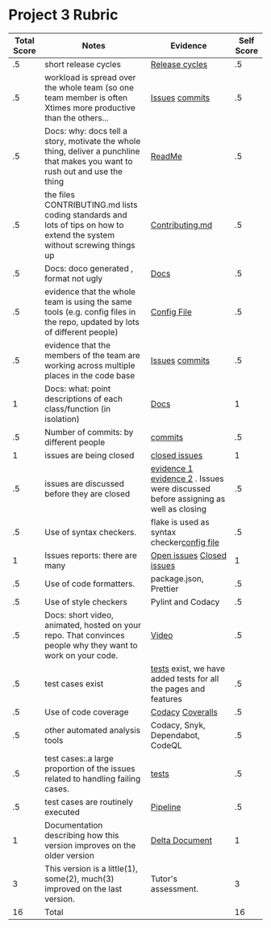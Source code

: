 # Project 3 Rubric
|Total Score|Notes| Evidence|Self Score|
|-----|---------|------|-----|
|.5| short release cycles|[Release cycles]( https://github.com/elric97/feature-hunt/releases)|.5|
|.5| workload is spread over the whole team (so one team member is often Xtimes more productive than the others...|[Issues](https://github.com/elric97/feature-hunt/issues) [commits](https://github.com/elric97/feature-hunt/pulse)|.5|
|.5|Docs: why: docs tell a story, motivate the whole thing, deliver a punchline that makes you want to rush out and use the thing |[ReadMe](https://github.com/elric97/feature-hunt/blob/main/README.md) |.5|
|.5|the files CONTRIBUTING.md lists coding standards and lots of tips on how to extend the system without screwing things up  |[Contributing.md](https://github.com/elric97/feature-hunt/blob/main/CONTRIBUTING.md) |.5|
|.5|Docs: doco generated , format not ugly  |[Docs](https://github.com/elric97/feature-hunt/tree/main/docs)|.5|
|.5|evidence that the whole team is using the same tools (e.g. config files in the repo, updated by lots of different people) |[Config File](https://github.com/elric97/feature-hunt/blob/main/package.json) |.5|
|.5|evidence that the members of the team are working across multiple places in the code base |[Issues](https://github.com/elric97/feature-hunt/issues) [commits](https://github.com/elric97/feature-hunt/pulse)|.5|
|1|Docs: what: point descriptions of each class/function (in isolation)  |[Docs](https://github.com/elric97/feature-hunt/tree/main/docs)|1|
|.5|Number of commits: by different people  | [commits](https://github.com/elric97/feature-hunt/pulse)|.5|
|1|issues are being closed | [closed issues](https://github.com/elric97/feature-hunt/issues?q=is%3Aissue+is%3Aclosed)|1|
|.5|issues are discussed before they are closed | [evidence 1](https://github.com/elric97/feature-hunt/issues/21) [evidence 2](https://github.com/elric97/feature-hunt/issues/16) . Issues were discussed before assigning as well as closing|.5|
|.5|Use of syntax checkers. | flake is used as syntax checker[config file](https://github.com/elric97/feature-hunt/blob/main/.github/workflows/pylint.yml)|.5|
|1|Issues reports: there are many  |[Open issues](https://github.com/elric97/feature-hunt/issues?q=is%3Aopen+is%3Aissue) [Closed issues](https://github.com/elric97/feature-hunt/issues?q=is%3Aissue+is%3Aclosed)|1|
|.5|Use of code formatters. |package.json, Prettier |.5|
|.5|Use of style checkers |Pylint and Codacy |.5|
|.5|Docs: short video, animated, hosted on your repo. That convinces people why they want to work on your code. |[Video](https://github.com/elric97/feature-hunt#watch-this-short-video-to-know-more)|.5|
|.5|test cases exist  | [tests](https://github.com/elric97/feature-hunt/tree/main/test) exist, we have added tests for all the pages and features|.5|
|.5|Use of code coverage  | [Codacy](https://app.codacy.com/gh/elric97/feature-hunt/dashboard) [Coveralls](https://coveralls.io/github/elric97/feature-hunt) |.5|
|.5|other automated analysis tools  | Codacy, Snyk, Dependabot, CodeQL |.5|
|.5|test cases:.a large proportion of the issues related to handling failing cases. | [tests](https://github.com/elric97/feature-hunt/tree/main/test)|.5|
|.5|test cases are routinely executed |[Pipeline](https://github.com/elric97/feature-hunt/actions)|.5|
|1|Documentation describing how this version improves on the older version|[Delta Document](https://github.com/elric97/feature-hunt/blob/main/Phase_3_Docs/deltaDocument.md)|1| 
|3|This version is a little(1), some(2), much(3) improved on the last version.|Tutor's assessment.|3|
|16| Total||16|
